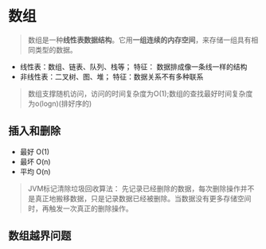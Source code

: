 # 数组

> 数组是一种**线性表数据结构**。它用**一组连续的内存空间**，来存储一组具有相同类型的数据。

* 线性表：数组、链表、队列、栈等； 特征： 数据排成像一条线一样的结构
* 非线性表：二叉树、图、堆； 特征：数据关系不有多种联系

> 数组支撑随机访问，访问的时间复杂度为O(1);数组的查找最好时间复杂度为o(logn)(排好序的)

## 插入和删除

* 最好 O(1)
* 最坏 O(n)
* 平均 O(n)

> JVM标记清除垃圾回收算法： 先记录已经删除的数据，每次删除操作并不是真正地搬移数据，只是记录数据已经被删除。当数据没有更多存储空间时，再触发一次真正的删除操作。

## 数组越界问题

